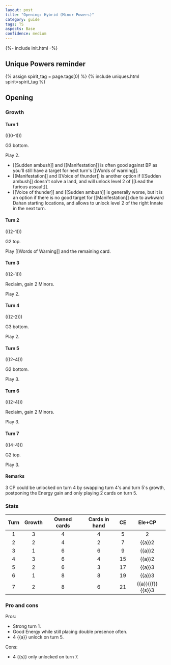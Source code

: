 ```yaml
---  
layout: post  
title: "Opening: Hybrid (Minor Powers)"  
category: guide  
tags: TS
aspects: Base
confidence: medium
---
```

{%- include init.html -%}

## Unique Powers reminder

{% assign spirit_tag = page.tags[0] %}
{% include uniques.html spirit=spirit_tag %}

## Opening

### Growth

#### Turn 1

(((0-1)))

G3 bottom. 

Play 2. 
- [[Sudden ambush]] and [[Manifestation]] is often good against BP as you'll still have a target for next turn's [[Words of warning]].
- [[Manifestation]] and [[Voice of thunder]] is another option if [[Sudden ambush]] doesn't solve a land, and will unlock level 2 of [[Lead the furious assault]]. 
- [[Voice of thunder]] and [[Sudden ambush]] is generally worse, but it is an option if there is no good target for [[Manifestation]] due to awkward Dahan starting locations, and allows to unlock level 2 of the right Innate in the next turn.

#### Turn 2

(((2-1)))

G2 top.

Play [[Words of Warning]] and the remaining card.

#### Turn 3

(((2-1)))

Reclaim, gain 2 Minors.

Play 2.

#### Turn 4

(((2-2)))

G3 bottom.

Play 2.

#### Turn 5

(((2-4)))

G2 bottom.

Play 3.

#### Turn 6

(((2-4)))

Reclaim, gain 2 Minors.

Play 3.

#### Turn 7

(((4-4)))

G2 top.

Play 3.

#### Remarks

3 CP could be unlocked on turn 4 by swapping turn 4's and turn 5's growth, postponing the Energy gain and only playing 2 cards on turn 5.


### Stats


Turn | Growth | Owned cards | Cards in hand | CE | Ele+CP
:--: | :--: | :--: | :--: | :--: | :--:
1 | 3 |   4   |  4  |  5 | 2
2 | 2 |   4   |  2  |  7 | {{a}}2
3 | 1 |   6   |  6  |  9 | {{a}}2
4 | 3 |   6   |  4  | 15 | {{a}}2
5 | 2 |   6   |  3  | 17 | {{a}}3
6 | 1 |   8   |  8  | 19 | {{a}}3
7 | 2 |   8   |  6  | 21 | {{a}}{{f}}{{s}}3


### Pro and cons

Pros:
- Strong turn 1.
- Good Energy while still placing double presence often.
- 4 {{a}} unlock on turn 5.

Cons:
- 4 {{s}} only unlocked on turn 7.
